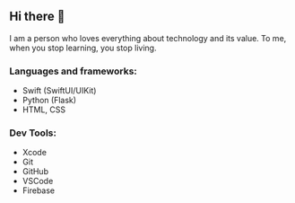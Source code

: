 ## Hi there 👋
I am a person who loves everything about technology and its value. To me, when you stop learning, you stop living.

### Languages ​​and frameworks:
- Swift (SwiftUI/UIKit)
- Python (Flask)
- HTML, CSS

### Dev Tools:
- Xcode
- Git
- GitHub
- VSCode
- Firebase
